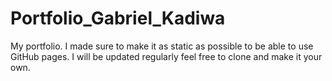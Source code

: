 # Portfolio_Gabriel_Kadiwa
My portfolio. I made sure to make it as static as possible to be able to use GitHub pages. I will be updated regularly feel free to clone and make it your own.
